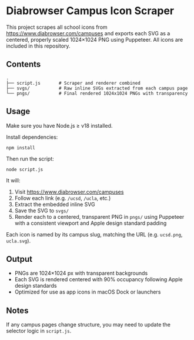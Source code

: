 # Diabrowser Campus Icon Scraper

This project scrapes all school icons from https://www.diabrowser.com/campuses and exports each SVG as a centered, properly scaled 1024×1024 PNG using Puppeteer. All icons are included in this repository.

## Contents

```
.
├── script.js       # Scraper and renderer combined
├── svgs/           # Raw inline SVGs extracted from each campus page
└── pngs/           # Final rendered 1024x1024 PNGs with transparency
```

## Usage

Make sure you have Node.js ≥ v18 installed.

Install dependencies:

```
npm install
```

Then run the script:

```
node script.js
```

It will:
1. Visit https://www.diabrowser.com/campuses
2. Follow each link (e.g. `/ucsd`, `/ucla`, etc.)
3. Extract the embedded inline SVG
4. Save the SVG to `svgs/`
5. Render each to a centered, transparent PNG in `pngs/` using Puppeteer with a consistent viewport and Apple design standard padding

Each icon is named by its campus slug, matching the URL (e.g. `ucsd.png`, `ucla.svg`).

## Output

- PNGs are 1024×1024 px with transparent backgrounds
- Each SVG is rendered centered with 90% occupancy following Apple design standards
- Optimized for use as app icons in macOS Dock or launchers

## Notes

If any campus pages change structure, you may need to update the selector logic in `script.js`.
